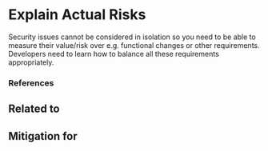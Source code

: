 # Explain Actual Risks

Security issues cannot be considered in isolation so you need to be able
to measure their value/risk over e.g. functional changes or other
requirements. Developers need to learn how to balance all these
requirements appropriately.

### References

## Related to

## Mitigation for

